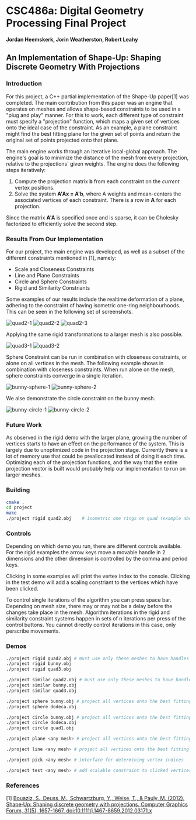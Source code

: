 # CSC486a: Digital Geometry Processing Final Project
**Jordan Heemskerk, Jorin Weatherston, Robert Leahy**
## An Implementation of Shape-Up: Shaping Discrete Geometry With Projections

### Introduction
For this project, a C++ partial implementation of the Shape-Up paper[1] was completed. The main contribution from this paper was an engine that operates on meshes and allows shape-based constraints to be used in a "plug and play" manner. For this to work, each different type of constraint must specify a "projection" function, which maps a given set of vertices onto the ideal case of the constraint. As an example, a plane constraint might find the best fitting plane for the given set of points and return the original set of points projected onto that plane. 

The main engine works through an iterative local-global approach. The engine's goal is to minimize the distance of the mesh from every projection, relative to the projections' given weights. The engine does the following steps iteratively:
 1. Compute the projection matrix **b** from each constraint on the *current* vertex positions.
 2. Solve the system **A'Ax = A'b**, where A weights and mean-centers the associated vertices of each constraint. There is a row in **A** for each projection. 

Since the matrix **A'A** is specified once and is sparse, it can be Cholesky factorized to efficiently solve the second step.

### Results From Our Implementation
For our project, the main engine was developed, as well as a subset of the different constraints mentioned in [1], namely:
* Scale and Closeness Constraints
* Line and Plane Constraints
* Circle and Sphere Constraints
* Rigid and Similarity Constriants

Some examples of our results include the realtime deformation of a plane, adhering to the constraint of having isometric one-ring neighbourhoods. This can be seen in the following set of screenshots.

![quad2-1](https://github.com/jordan-heemskerk/dgp-project/blob/project/project/examples/quad2-1.png "quad2-1")
![quad2-2](https://github.com/jordan-heemskerk/dgp-project/blob/project/project/examples/quad2-2.png "quad2-2")
![quad2-3](https://github.com/jordan-heemskerk/dgp-project/blob/project/project/examples/quad2-3.png "quad2-3")

Applying the same rigid transformations to a larger mesh is also possible. 

![quad3-1](https://github.com/jordan-heemskerk/dgp-project/blob/project/project/examples/quad3-1.png "quad3-1")
![quad3-2](https://github.com/jordan-heemskerk/dgp-project/blob/project/project/examples/quad3-2.png "quad3-2")

Sphere Constraint can be run in combination with closeness constraints, or alone on all vertices in the mesh. The following example shows in combination with closeness constraints. When run alone on the mesh, sphere constraints converge in a single iteration. 

![bunny-sphere-1](https://github.com/jordan-heemskerk/dgp-project/blob/project/project/examples/bunny-sphere-1.png "bunny-sphere_1")
![bunny-sphere-2](https://github.com/jordan-heemskerk/dgp-project/blob/project/project/examples/bunny-sphere-2.png "bunny-sphere_2")

We alse demonstrate the circle constraint on the bunny mesh.

![bunny-circle-1](https://github.com/jordan-heemskerk/dgp-project/blob/project/project/examples/bunny-circle-1.png "bunny-circle-1")
![bunny-circle-2](https://github.com/jordan-heemskerk/dgp-project/blob/project/project/examples/bunny-circle-2.png "bunny-circle-2")


### Future Work
As observed in the rigid demo with the larger plane, growing the number of vertices starts to have an effect on the performance of the system. This is largely due to unoptimized code in the projection stage. Currently there is a lot of memory use that could be preallocated instead of doing it each time. Optimizing each of the projection functions, and the way that the entire projection vector is built would probably help our implementation to run on larger meshes.

### Building

```bash
cmake .
cd project
make
./project rigid quad2.obj    # isometric one rings on quad (example above)
```

### Controls

Depending on which demo you run, there are different controls available. For the rigid examples the arrow keys move a movable handle in 2 dimensions and the other dimension is controlled by the comma and period keys. 

Clicking in some examples will print the vertex index to the console. Clicking in the test demo will add a scaling constriant to the vertices which have been clicked.

To control single iterations of the algorithm you can press space bar. Depending on mesh size, there may or may not be a delay before the changes take place in the mesh. Algorithm iterations in the rigid and similarity constraint systems happen in sets of n iterations per press of the control buttons. You cannot directly control iterations in this case, only perscribe movements. 

### Demos

```bash
./project rigid quad2.obj # must use only these meshes to have handles defined
./project rigid bunny.obj
./project rigid quad3.obj

./project similar quad2.obj # must use only these meshes to have handles defined
./project similar bunny.obj
./project similar quad3.obj

./project sphere bunny.obj # project all vertices onto the best fitting sphere
./project sphere dodeca.obj 

./project circle bunny.obj # project all vertices onto the best fitting circle
./project circle dodeca.obj
./project circle quad1.obj 

./project plane <any mesh> # project all vertices onto the best fitting plane

./project line <any mesh> # project all vertices onto the best fitting line

./project pick <any mesh> # interface for determining vertex indices

./project test <any mesh> # add scalable constraint to clicked vertices (closeness on all others)
```


### References
[1] [Bouaziz, S., Deuss, M., Schwartzburg, Y., Weise, T., & Pauly, M. (2012). Shape‐Up: Shaping discrete geometry with projections. Computer Graphics Forum, 31(5), 1657-1667. doi:10.1111/j.1467-8659.2012.03171.x](http://lgg.epfl.ch/publications/2012/shapeup/index.php)
